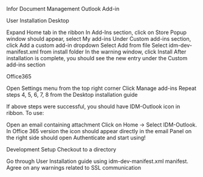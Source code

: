 Infor Document Management Outlook Add-in

User Installation
Desktop

Expand Home tab in the ribbon
In Add-Ins section, click on Store
Popup window should appear, select My add-ins
Under Custom add-ins section, click Add a custom add-in dropdown
Select Add from file
Select idm-dev-manifest.xml from install folder
In the warning window, click Install
After installation is complete, you should see the new entry under the Custom add-ins section

Office365

Open Settings menu from the top right corner
Click Manage add-ins
Repeat steps 4, 5, 6, 7, 8 from the Desktop installation guide

If above steps were successful, you should have IDM-Outlook icon in ribbon. To use:

Open an email containing attachment
Click on Home -> Select IDM-Outlook. In Office 365 version the icon should appear directly in the email
Panel on the right side should open
Authenticate and start using!

Development Setup
Checkout to a directory

Go through User Installation guide using idm-dev-manifest.xml manifest. Agree on any warnings related to SSL communication